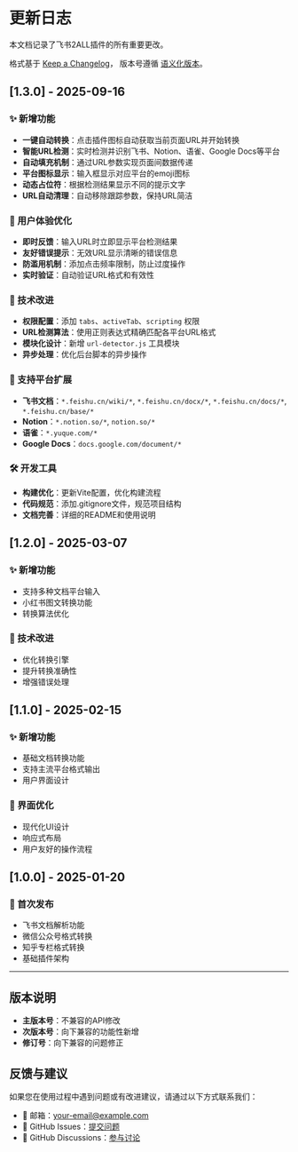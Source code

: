 # 更新日志

本文档记录了飞书2ALL插件的所有重要更改。

格式基于 [Keep a Changelog](https://keepachangelog.com/zh-CN/1.0.0/)，
版本号遵循 [语义化版本](https://semver.org/lang/zh-CN/)。

## [1.3.0] - 2025-09-16

### ✨ 新增功能
- **一键自动转换**：点击插件图标自动获取当前页面URL并开始转换
- **智能URL检测**：实时检测并识别飞书、Notion、语雀、Google Docs等平台
- **自动填充机制**：通过URL参数实现页面间数据传递
- **平台图标显示**：输入框显示对应平台的emoji图标
- **动态占位符**：根据检测结果显示不同的提示文字
- **URL自动清理**：自动移除跟踪参数，保持URL简洁

### 🎯 用户体验优化
- **即时反馈**：输入URL时立即显示平台检测结果
- **友好错误提示**：无效URL显示清晰的错误信息
- **防滥用机制**：添加点击频率限制，防止过度操作
- **实时验证**：自动验证URL格式和有效性

### 🔧 技术改进
- **权限配置**：添加 `tabs`、`activeTab`、`scripting` 权限
- **URL检测算法**：使用正则表达式精确匹配各平台URL格式
- **模块化设计**：新增 `url-detector.js` 工具模块
- **异步处理**：优化后台脚本的异步操作

### 📄 支持平台扩展
- **飞书文档**：`*.feishu.cn/wiki/*`, `*.feishu.cn/docx/*`, `*.feishu.cn/docs/*`, `*.feishu.cn/base/*`
- **Notion**：`*.notion.so/*`, `notion.so/*`
- **语雀**：`*.yuque.com/*`
- **Google Docs**：`docs.google.com/document/*`

### 🛠 开发工具
- **构建优化**：更新Vite配置，优化构建流程
- **代码规范**：添加.gitignore文件，规范项目结构
- **文档完善**：详细的README和使用说明

## [1.2.0] - 2025-03-07

### ✨ 新增功能
- 支持多种文档平台输入
- 小红书图文转换功能
- 转换算法优化

### 🔧 技术改进
- 优化转换引擎
- 提升转换准确性
- 增强错误处理

## [1.1.0] - 2025-02-15

### ✨ 新增功能
- 基础文档转换功能
- 支持主流平台格式输出
- 用户界面设计

### 🎨 界面优化
- 现代化UI设计
- 响应式布局
- 用户友好的操作流程

## [1.0.0] - 2025-01-20

### 🎉 首次发布
- 飞书文档解析功能
- 微信公众号格式转换
- 知乎专栏格式转换
- 基础插件架构

---

## 版本说明

- **主版本号**：不兼容的API修改
- **次版本号**：向下兼容的功能性新增
- **修订号**：向下兼容的问题修正

## 反馈与建议

如果您在使用过程中遇到问题或有改进建议，请通过以下方式联系我们：

- 📧 邮箱：your-email@example.com
- 🐛 GitHub Issues：[提交问题](https://github.com/yourusername/cloud-file-converter/issues)
- 💬 GitHub Discussions：[参与讨论](https://github.com/yourusername/cloud-file-converter/discussions)